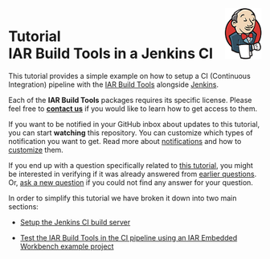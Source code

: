 <img align="right" src="docs/pictures/jenkins-logo.png" />

# Tutorial<br/>IAR Build Tools in a Jenkins CI


This tutorial provides a simple example on how to setup a CI (Continuous Integration) pipeline with the [IAR Build Tools][iar-bx-url] alongside [Jenkins](https://jenkins.io).

Each of the __IAR Build Tools__ packages requires its specific license. Please feel free to [__contact us__](https://iar.com/about/contact) if you would like to learn how to get access to them.

If you want to be notified in your GitHub inbox about updates to this tutorial, you can start __watching__ this repository. You can customize which types of notification you want to get. Read more about [notifications](https://docs.github.com/en/github/managing-subscriptions-and-notifications-on-github/setting-up-notifications/about-notifications) and how to [customize](https://docs.github.com/en/github/managing-subscriptions-and-notifications-on-github/setting-up-notifications/about-notifications#customizing-notifications-and-subscriptions) them.

If you end up with a question specifically related to [this tutorial](https://github.com/iarsystems/bx-jenkins-ci), you might be interested in verifying if it was already answered from [earlier questions][repo-old-issue-url]. Or, [ask a new question][repo-new-issue-url] if you could not find any answer for your question.


In order to simplify this tutorial we have broken it down into two main sections:

* [Setup the Jenkins CI build server](docs/setup.md)

* [Test the IAR Build Tools in the CI pipeline using an IAR Embedded Workbench example project](docs/example.md)


<!-- links -->
[iar-bx-url]: https://www.iar.com/bx
[iar-mypages-url]: https://iar.com/mypages/

[iar-lms2-server-url]: http://links.iar.com/lms2-server
[fae-mail]: mailto:fae@iar.com?subject=Tell%20me%20more%20about%bx-jenkins-ci
[jenkins-url]: https://www.jenkins.io
[jenkins-docs-url]: https://jenkins.io/doc/book/installing/#debianubuntu
[bx-docker-url]: https://github.com/iarsystems/bx-docker

[repo-wiki-url]: https://github.com/IARSystems/bx-jenkins-ci/wiki
[repo-new-issue-url]: https://github.com/IARSystems/bx-jenkins-ci/issues/new
[repo-old-issue-url]: https://github.com/IARSystems/bx-jenkins-ci/issues?q=is%3Aissue+is%3Aopen%7Cclosed
